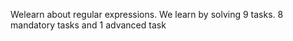 Welearn about regular expressions. We learn by solving 9 tasks. 8 mandatory tasks and 1 advanced task
